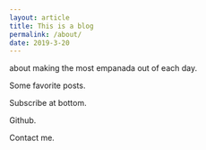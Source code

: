 ```yaml
---
layout: article
title: This is a blog
permalink: /about/
date: 2019-3-20
---
```


about making the most empanada out of each day.

Some favorite posts.

Subscribe at bottom.

Github.

Contact me.
